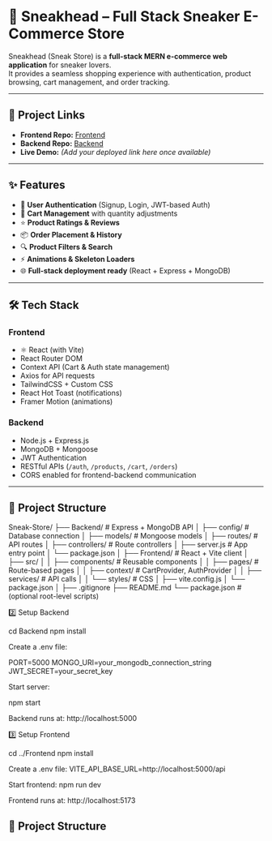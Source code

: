 # 👟 Sneakhead – Full Stack Sneaker E-Commerce Store

Sneakhead (Sneak Store) is a **full-stack MERN e-commerce web application** for sneaker lovers.  
It provides a seamless shopping experience with authentication, product browsing, cart management, and order tracking.

---

## 🔗 Project Links
- **Frontend Repo:** [Frontend](./Frontend)  
- **Backend Repo:** [Backend](./Backend)  
- **Live Demo:** *(Add your deployed link here once available)*  

---

## ✨ Features
- 👤 **User Authentication** (Signup, Login, JWT-based Auth)
- 🛒 **Cart Management** with quantity adjustments
- ⭐ **Product Ratings & Reviews**
- 📦 **Order Placement & History**
- 🔍 **Product Filters & Search**
- ⚡ **Animations & Skeleton Loaders**
- 🌐 **Full-stack deployment ready** (React + Express + MongoDB)

---

## 🛠 Tech Stack

### Frontend
- ⚛️ React (with Vite)
- React Router DOM
- Context API (Cart & Auth state management)
- Axios for API requests
- TailwindCSS + Custom CSS
- React Hot Toast (notifications)
- Framer Motion (animations)

### Backend
- Node.js + Express.js
- MongoDB + Mongoose
- JWT Authentication
- RESTful APIs (`/auth`, `/products`, `/cart`, `/orders`)
- CORS enabled for frontend-backend communication

---

## 📂 Project Structure

Sneak-Store/
├── Backend/ # Express + MongoDB API
│ ├── config/ # Database connection
│ ├── models/ # Mongoose models
│ ├── routes/ # API routes
│ ├── controllers/ # Route controllers
│ ├── server.js # App entry point
│ └── package.json
│
├── Frontend/ # React + Vite client
│ ├── src/
│ │ ├── components/ # Reusable components
│ │ ├── pages/ # Route-based pages
│ │ ├── context/ # CartProvider, AuthProvider
│ │ ├── services/ # API calls
│ │ └── styles/ # CSS
│ ├── vite.config.js
│ └── package.json
│
├── .gitignore
├── README.md
└── package.json # (optional root-level scripts)

2️⃣ Setup Backend

cd Backend
npm install

Create a .env file:

PORT=5000
MONGO_URI=your_mongodb_connection_string
JWT_SECRET=your_secret_key

Start server:

npm start

Backend runs at: http://localhost:5000

3️⃣ Setup Frontend

cd ../Frontend
npm install

Create a .env file:
VITE_API_BASE_URL=http://localhost:5000/api

Start frontend:
npm run dev

Frontend runs at: http://localhost:5173

## 📂 Project Structure
